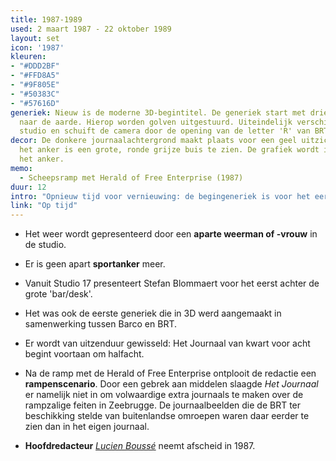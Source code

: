 ```yaml
---
title: 1987-1989
used: 2 maart 1987 - 22 oktober 1989
layout: set
icon: '1987'
kleuren:
- "#DDD2BF"
- "#FFD8A5"
- "#9F805E"
- "#50383C"
- "#57616D"
generiek: Nieuw is de moderne 3D-begintitel. De generiek start met drie lichtstralen
  naar de aarde. Hierop worden golven uitgestuurd. Uiteindelijk verschijnt een donkere
  studio en schuift de camera door de opening van de letter 'R' van BRT-journaal.
decor: De donkere journaalachtergrond maakt plaats voor een geel uitzicht. Achter
  het anker is een grote, ronde grijze buis te zien. De grafiek wordt ingelast naast
  het anker.
memo:
  - Scheepsramp met Herald of Free Enterprise (1987)
duur: 12
intro: "Opnieuw tijd voor vernieuwing: de begingeneriek is voor het eerst met een computer gegenereerd in 3D. Het Journaal komt een kwartier vroeger: van kwart voor acht naar 19u30."
link: "Op tijd"
---
```


* Het weer wordt gepresenteerd door een **aparte weerman of -vrouw** in de studio.

* Er is geen apart **sportanker** meer.

* Vanuit Studio 17 presenteert Stefan Blommaert voor het eerst achter de grote 'bar/desk'.

* Het was ook de eerste generiek die in 3D werd aangemaakt in samenwerking tussen Barco en BRT.

* Er wordt  van uitzenduur gewisseld: Het Journaal van kwart voor acht begint voortaan om  halfacht.

* Na de ramp met de Herald of Free Enterprise ontplooit de redactie een **rampenscenario**. Door een gebrek aan middelen slaagde <cite>Het Journaal</cite> er namelijk niet in om volwaardige extra journaals te maken over de rampzalige feiten in Zeebrugge. De journaalbeelden die de BRT ter beschikking stelde van buitenlandse omroepen waren daar eerder te zien dan in het eigen journaal.

* **Hoofdredacteur** <a href="/anker/lucien-bousse"><em>Lucien Boussé</em></a> neemt afscheid in 1987.
